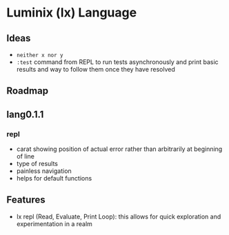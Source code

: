 # Luminix (lx) Language

## Ideas
- `neither x nor y`
- `:test` command from REPL to run tests asynchronously and print basic results and way to follow them once they have resolved

## Roadmap

## lang0.1.1

### repl

- carat showing position of actual error rather than arbitrarily at beginning of line
- type of results
- painless navigation
- helps for default functions

## Features

- lx repl (Read, Evaluate, Print Loop): this allows for quick exploration and experimentation in a realm

